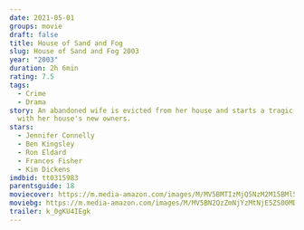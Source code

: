 ```yaml
---
date: 2021-05-01
groups: movie
draft: false
title: House of Sand and Fog
slug: House of Sand and Fog 2003
year: "2003"
duration: 2h 6min
rating: 7.5
tags:
  - Crime
  - Drama
story: An abandoned wife is evicted from her house and starts a tragic conflict
  with her house's new owners.
stars:
  - Jennifer Connelly
  - Ben Kingsley
  - Ron Eldard
  - Frances Fisher
  - Kim Dickens
imdbid: tt0315983
parentsguide: 18
moviecover: https://m.media-amazon.com/images/M/MV5BMTIzMjQ5NzM2M15BMl5BanBnXkFtZTYwMzU2NDY3._V1_FMjpg_UX485_.jpg
moviebg: https://m.media-amazon.com/images/M/MV5BN2QzZmNjYzMtNjE5ZS00MDU1LWIwYmUtZTBjMWI5Y2QzMmQxXkEyXkFqcGdeQXVyMTI3MDk3MzQ@._V1_FMjpg_UX1280_.jpg
trailer: k_0gKU4IEgk
---
```

